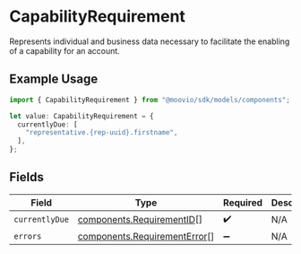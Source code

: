 # CapabilityRequirement

Represents individual and business data necessary to facilitate the enabling of a capability for an account.

## Example Usage

```typescript
import { CapabilityRequirement } from "@moovio/sdk/models/components";

let value: CapabilityRequirement = {
  currentlyDue: [
    "representative.{rep-uuid}.firstname",
  ],
};
```

## Fields

| Field                                                                        | Type                                                                         | Required                                                                     | Description                                                                  |
| ---------------------------------------------------------------------------- | ---------------------------------------------------------------------------- | ---------------------------------------------------------------------------- | ---------------------------------------------------------------------------- |
| `currentlyDue`                                                               | [components.RequirementID](../../models/components/requirementid.md)[]       | :heavy_check_mark:                                                           | N/A                                                                          |
| `errors`                                                                     | [components.RequirementError](../../models/components/requirementerror.md)[] | :heavy_minus_sign:                                                           | N/A                                                                          |